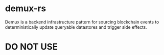 # demux-rs
Demux is a backend infrastructure pattern for sourcing blockchain events to deterministically update queryable datastores and trigger side effects. 

# DO NOT USE
